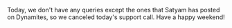Today, we don't have any queries except the ones that Satyam has posted on Dynamites, so we canceled today's support call. Have a happy weekend!

